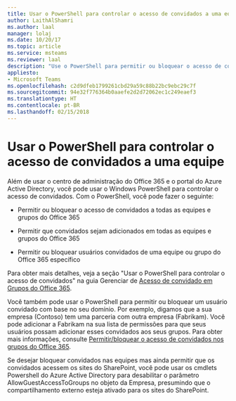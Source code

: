 ```yaml
---
title: Usar o PowerShell para controlar o acesso de convidados a uma equipe
author: LaithAlShamri
ms.author: laal
manager: lolaj
ms.date: 10/20/17
ms.topic: article
ms.service: msteams
ms.reviewer: laal
description: "Use o PowerShell para permitir ou bloquear o acesso de convidados às equipes do Microsoft Teams."
appliesto:
- Microsoft Teams
ms.openlocfilehash: c2d9dfeb1799261cbd29a59c88b22bc9ebc29c7f
ms.sourcegitcommit: 94e32f776364b0aaefe2d2d72062ec1c249eaef3
ms.translationtype: HT
ms.contentlocale: pt-BR
ms.lasthandoff: 02/15/2018
---
```

<a name="use-powershell-to-control-guest-access-to-a-team"></a>Usar o PowerShell para controlar o acesso de convidados a uma equipe
================================================

Além de usar o centro de administração do Office 365 e o portal do Azure Active Directory, você pode usar o Windows PowerShell para controlar o acesso de convidados. Com o PowerShell, você pode fazer o seguinte:
  
  
   

- Permitir ou bloquear o acesso de convidados a todas as equipes e grupos do Office 365
    
  
- Permitir que convidados sejam adicionados em todas as equipes e grupos do Office 365
    
  
- Permitir ou bloquear usuários convidados de uma equipe ou grupo do Office 365 específico
    
  
Para obter mais detalhes, veja a seção "Usar o PowerShell para controlar o acesso de convidados" na guia Gerenciar de [Acesso de convidado em Grupos do Office 365](https://support.office.com/article/Use-PowerShell-to-control-guest-access-bfc7a840-868f-4fd6-a390-f347bf51aff6#bkmk_usepowershell).
  
    
    
Você também pode usar o PowerShell para permitir ou bloquear um usuário convidado com base no seu domínio. Por exemplo, digamos que a sua empresa (Contoso) tem uma parceria com outra empresa (Fabrikam). Você pode adicionar a Fabrikam na sua lista de permissões para que seus usuários possam adicionar esses convidados aos seus grupos. Para obter mais informações, consulte [Permitir/bloquear o acesso de convidados nos grupos do Office 365](https://go.microsoft.com/fwlink/?linkid=854001).
  
 
Se desejar bloquear convidados nas equipes mas ainda permitir que os convidados acessem os sites do SharePoint, você pode usar os cmdlets Powershell do Azure Active Directory para desabilitar o parâmetro AllowGuestAccessToGroups no objeto da Empresa, presumindo que o compartilhamento externo esteja ativado para os sites do SharePoint.   

